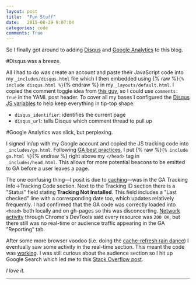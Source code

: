 ```yaml
---
layout: post
title:  "Fun Stuff"
date:   2015-08-29 9:07:04
categories: code
comments: True
---
```


So I finally got around to adding [Disqus][disqus] and [Google Analytics][ga] to this blog.

#Disqus was a breeze.

All I had to do was create an account and paste their JavaScript code into my `_includes/disqus.html` file which I then embedded using {% raw %}`{% include disqus.html %}`{% endraw %} in my `_layouts/default.html`. I copied the comment toggle idea from [this guy][niceguysmile], so I could use `comments: True` in the YAML post header. To cover all my bases I configured the [Disqus JS variables][dq-js] to help keep everything in tip-top shape:

* `disqus_identifier`: identifies the current page
* `disqus_url`: tells Disqus which comment thread to pull up

#Google Analytics was slick, but perplexing.

I signed in/up with my Google account and copied the JS tracking code into `_includes/ga.html`. Following [GA best practices][ga-best], I put {% raw %}`{% include ga.html %}`{% endraw %} right above my `</head>` tag in `_includes/head.html`. This allows for more potential beacons to be emitted to GA before a user leaves a page.

The one confusing thing—I posit is due to [caching][tpp2]—was in the GA Tracking Info→Tracking Code section. Next to the Tracking ID section there is a "Status" field stating **Tracking Not Installed**. This field includes a "Last checked" line with a corresponding date too, which updates relatively frequently. I had confirmed that the GA code was correctly loaded into `<head>` both locally and on gh-pages so this was disconcerting. [Network activity][tpp1] through Chrome's DevTools said every resource was `200 OK`, but there still was no real-time or audience traffic appearing in the GA "Reporting" tab.

After some more browser voodoo (i.e. doing the [cache-refresh rain dance][tpp3]) I eventually saw some activity in the real-time section. This meant the code was [working][tpp4]. I was still curious about the audience section so I hit up Google Search which led me to this [Stack Overflow post][ga-pls].

_I love it._

---

[disqus]: https://disqus.com/
[ga]: http://www.google.com/analytics
[niceguysmile]: http://joshualande.com/jekyll-github-pages-poole/
[dq-js]: https://help.disqus.com/customer/portal/articles/472098-javascript-configuration-variables
[tpp1]: http://theprofoundprogrammer.com/post/29329214871/text-http11-200-ok-photograph-of-a-repair
[ga-best]: https://support.google.com/analytics/answer/1008080
[tpp2]: http://theprofoundprogrammer.com/post/36566210581/text-have-you-tried-clearing-your-cache
[tpp3]: http://theprofoundprogrammer.com/post/33379901950/text-please-dont-make-me-do-this-again
[tpp4]: http://theprofoundprogrammer.com/post/25966111813/text-i-fucking-hate-this-i-hate-everything
[ga-pls]: http://stackoverflow.com/q/16952379
